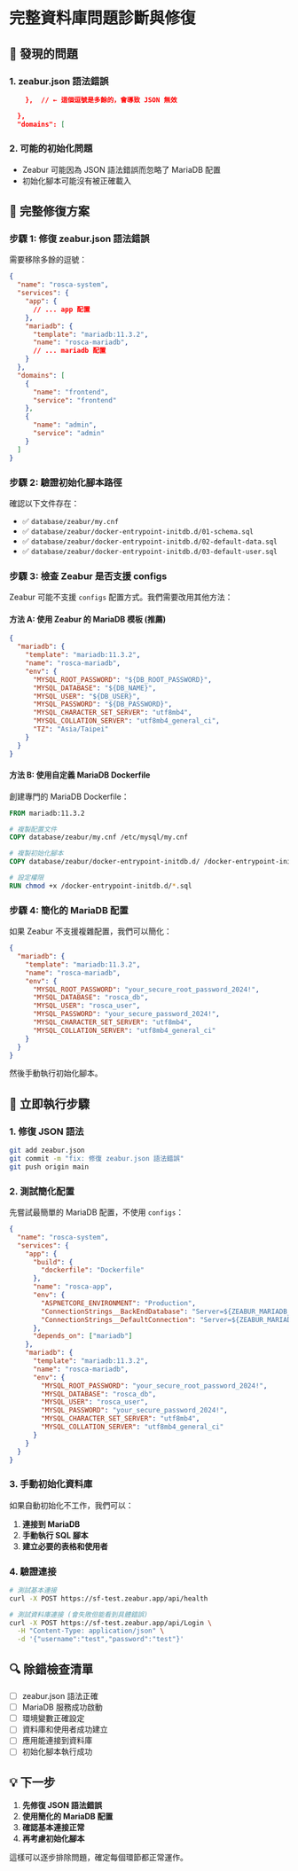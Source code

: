 # 完整資料庫問題診斷與修復

## 🚨 發現的問題

### 1. zeabur.json 語法錯誤
```json
    },  // ← 這個逗號是多餘的，會導致 JSON 無效

  },
  "domains": [
```

### 2. 可能的初始化問題
- Zeabur 可能因為 JSON 語法錯誤而忽略了 MariaDB 配置
- 初始化腳本可能沒有被正確載入

## 🔧 完整修復方案

### 步驟 1: 修復 zeabur.json 語法錯誤

需要移除多餘的逗號：

```json
{
  "name": "rosca-system",
  "services": {
    "app": {
      // ... app 配置
    },
    "mariadb": {
      "template": "mariadb:11.3.2",
      "name": "rosca-mariadb",
      // ... mariadb 配置
    }
  },
  "domains": [
    {
      "name": "frontend",
      "service": "frontend"
    },
    {
      "name": "admin", 
      "service": "admin"
    }
  ]
}
```

### 步驟 2: 驗證初始化腳本路徑

確認以下文件存在：
- ✅ `database/zeabur/my.cnf`
- ✅ `database/zeabur/docker-entrypoint-initdb.d/01-schema.sql`
- ✅ `database/zeabur/docker-entrypoint-initdb.d/02-default-data.sql`
- ✅ `database/zeabur/docker-entrypoint-initdb.d/03-default-user.sql`

### 步驟 3: 檢查 Zeabur 是否支援 configs

Zeabur 可能不支援 `configs` 配置方式。我們需要改用其他方法：

#### 方法 A: 使用 Zeabur 的 MariaDB 模板 (推薦)

```json
{
  "mariadb": {
    "template": "mariadb:11.3.2",
    "name": "rosca-mariadb",
    "env": {
      "MYSQL_ROOT_PASSWORD": "${DB_ROOT_PASSWORD}",
      "MYSQL_DATABASE": "${DB_NAME}",
      "MYSQL_USER": "${DB_USER}",
      "MYSQL_PASSWORD": "${DB_PASSWORD}",
      "MYSQL_CHARACTER_SET_SERVER": "utf8mb4",
      "MYSQL_COLLATION_SERVER": "utf8mb4_general_ci",
      "TZ": "Asia/Taipei"
    }
  }
}
```

#### 方法 B: 使用自定義 MariaDB Dockerfile

創建專門的 MariaDB Dockerfile：

```dockerfile
FROM mariadb:11.3.2

# 複製配置文件
COPY database/zeabur/my.cnf /etc/mysql/my.cnf

# 複製初始化腳本
COPY database/zeabur/docker-entrypoint-initdb.d/ /docker-entrypoint-initdb.d/

# 設定權限
RUN chmod +x /docker-entrypoint-initdb.d/*.sql
```

### 步驟 4: 簡化的 MariaDB 配置

如果 Zeabur 不支援複雜配置，我們可以簡化：

```json
{
  "mariadb": {
    "template": "mariadb:11.3.2",
    "name": "rosca-mariadb",
    "env": {
      "MYSQL_ROOT_PASSWORD": "your_secure_root_password_2024!",
      "MYSQL_DATABASE": "rosca_db",
      "MYSQL_USER": "rosca_user",
      "MYSQL_PASSWORD": "your_secure_password_2024!",
      "MYSQL_CHARACTER_SET_SERVER": "utf8mb4",
      "MYSQL_COLLATION_SERVER": "utf8mb4_general_ci"
    }
  }
}
```

然後手動執行初始化腳本。

## 🚀 立即執行步驟

### 1. 修復 JSON 語法
```bash
git add zeabur.json
git commit -m "fix: 修復 zeabur.json 語法錯誤"
git push origin main
```

### 2. 測試簡化配置

先嘗試最簡單的 MariaDB 配置，不使用 `configs`：

```json
{
  "name": "rosca-system",
  "services": {
    "app": {
      "build": {
        "dockerfile": "Dockerfile"
      },
      "name": "rosca-app",
      "env": {
        "ASPNETCORE_ENVIRONMENT": "Production",
        "ConnectionStrings__BackEndDatabase": "Server=${ZEABUR_MARIADB_CONNECTION_HOST};Port=${ZEABUR_MARIADB_CONNECTION_PORT};User Id=rosca_user;Password=your_secure_password_2024!;Database=rosca_db;CharSet=utf8mb4;",
        "ConnectionStrings__DefaultConnection": "Server=${ZEABUR_MARIADB_CONNECTION_HOST};Port=${ZEABUR_MARIADB_CONNECTION_PORT};User Id=rosca_user;Password=your_secure_password_2024!;Database=rosca_db;CharSet=utf8mb4;"
      },
      "depends_on": ["mariadb"]
    },
    "mariadb": {
      "template": "mariadb:11.3.2",
      "name": "rosca-mariadb",
      "env": {
        "MYSQL_ROOT_PASSWORD": "your_secure_root_password_2024!",
        "MYSQL_DATABASE": "rosca_db",
        "MYSQL_USER": "rosca_user",
        "MYSQL_PASSWORD": "your_secure_password_2024!",
        "MYSQL_CHARACTER_SET_SERVER": "utf8mb4",
        "MYSQL_COLLATION_SERVER": "utf8mb4_general_ci"
      }
    }
  }
}
```

### 3. 手動初始化資料庫

如果自動初始化不工作，我們可以：

1. **連接到 MariaDB**
2. **手動執行 SQL 腳本**
3. **建立必要的表格和使用者**

### 4. 驗證連接

```bash
# 測試基本連接
curl -X POST https://sf-test.zeabur.app/api/health

# 測試資料庫連接 (會失敗但能看到具體錯誤)
curl -X POST https://sf-test.zeabur.app/api/Login \
  -H "Content-Type: application/json" \
  -d '{"username":"test","password":"test"}'
```

## 🔍 除錯檢查清單

- [ ] zeabur.json 語法正確
- [ ] MariaDB 服務成功啟動
- [ ] 環境變數正確設定
- [ ] 資料庫和使用者成功建立
- [ ] 應用能連接到資料庫
- [ ] 初始化腳本執行成功

## 💡 下一步

1. **先修復 JSON 語法錯誤**
2. **使用簡化的 MariaDB 配置**
3. **確認基本連接正常**
4. **再考慮初始化腳本**

這樣可以逐步排除問題，確定每個環節都正常運作。